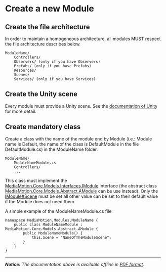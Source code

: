 Create a new Module
===================

Create the file architecture
------------------------------
In order to maintain a homogeneous architecture, all modules MUST respect the file architecture describes below.

	ModuleName/
	    Controllers/
	    Observers/ (only if you have Observers)
	    Prefabs/ (only if you have Prefabs)
	    Resources/
	    Scenes/
	    Services/ (only if you have Services)

Create the Unity scene
----------------------
Every module must provide a Unity scene.
See the [documentation of Unity](http://docs.unity3d.com/Manual/CreatingScenes.html) for more detail.

Create mandatory class
----------------------
Create a class with the name of the module end by Module (i.e.: Module name is Default, the name of the class is DefaultModule in the file DefaultModule.cs) in the ModuleName folder.

	ModuleName/
		ModuleNameModule.cs
		Controllers/
		...

This class must implement the [MediaMotion.Core.Models.Interfaces.IModule](http://www.google.com/) interface (the abstract class [MediaMotion.Core.Models.Abstract.AModule](http://www.google.com/) can be use instead).
Only the [IModule#Scene](http://www.google.com/) must be set all other value can be set to their default value if the Module does not need them.

A simple example of the ModuleNameModule.cs file:

	namespace MediaMotion.Modules.ModuleName {
		public class ModuleNameModule : MediaMotion.Core.Models.Abstract.AModule {
			public ModuleNameModule() {
				this.Scene = "NameOfTheModuleScene";
			}
		}
	}

----------
*__Notice:__ The documentation above is available offline in [PDF format](../doc.pdf).*


